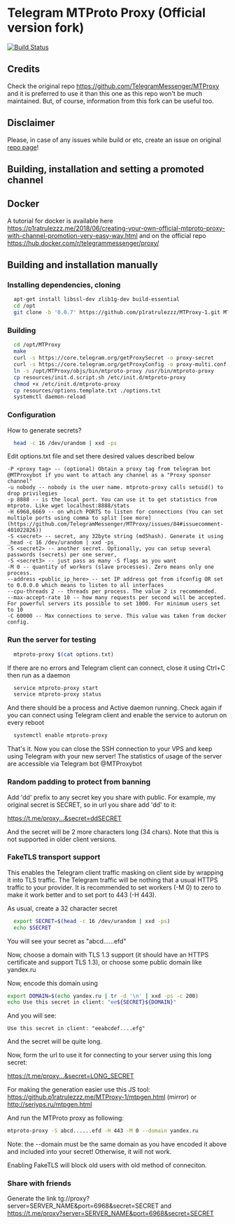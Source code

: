 # Telegram MTProto Proxy (Official version fork)

[![Build Status](https://travis-ci.org/p1ratrulezzz/MTProxy-1.svg?branch=master)](https://travis-ci.org/p1ratrulezzz/MTProxy-1)

## Credits

Check the original repo https://github.com/TelegramMessenger/MTProxy and it is preferred to use it than this one as this repo won't be much maintained.
But, of course, information from this fork can be useful too.

## Disclaimer

Please, in case of any issues while build or etc, create an issue on original [repo page](https://github.com/TelegramMessenger/MTProxy)!

## Building, installation and setting a promoted channel

## Docker

A tutorial for docker is available here https://p1ratrulezzz.me/2018/06/creating-your-own-official-mtproto-proxy-with-channel-promotion-very-easy-way.html and on the official repo https://hub.docker.com/r/telegrammessenger/proxy/


## Building and installation manually


### Installing dependencies, cloning

```bash
  apt-get install libssl-dev zlib1g-dev build-essential
  cd /opt
  git clone -b '0.0.7' https://github.com/p1ratrulezzz/MTProxy-1.git MTProxy
```

### Building

```bash
  cd /opt/MTProxy
  make
  curl -s https://core.telegram.org/getProxySecret -o proxy-secret
  curl -s https://core.telegram.org/getProxyConfig -o proxy-multi.conf
  ln -s /opt/MTProxy/objs/bin/mtproto-proxy /usr/bin/mtproto-proxy
  cp resources/init.d.script.sh /etc/init.d/mtproto-proxy
  chmod +x /etc/init.d/mtproto-proxy
  cp resources/options.template.txt ./options.txt
  systemctl daemon-reload
```

### Configuration

How to generate secrets?

```bash
  head -c 16 /dev/urandom | xxd -ps
```

Edit options.txt file and set there desired values described below

```
-P <proxy tag> -- (optional) Obtain a proxy tag from telegram bot @MTProxybot if you want to attach any channel as a "Proxy sponsor channel"
-u nobody -- nobody is the user name. mtproto-proxy calls setuid() to drop privilegies
-p 8888 -- is the local port. You can use it to get statistics from mtproto. Like wget localhost:8888/stats
-H 6968,6669 -- on which PORTS to listen for connections (You can set multiple ports using comma to split [see more](https://github.com/TelegramMessenger/MTProxy/issues/84#issuecomment-401022826))
-S <secret> -- secret, any 32byte string (md5hash). Generate it using _head -c 16 /dev/urandom | xxd -ps_
-S <secret2> -- another secret. Optionally, you can setup several passwords (secrets) per one server,
-S <secret3> -- just pass as many -S flags as you want
-M 0 -- quantity of workers (slave processes). Zero means only one process.
--address <public_ip_here> -- set IP address got from ifconfig OR set to 0.0.0.0 which means to listen to all interfaces
--cpu-threads 2 -- threads per process. The value 2 is recommended.
--max-accept-rate 10 -- how many requests per second will be accepted. For powerful servers its possible to set 1000. For minimum users set to 10
-C 60000 -- Max connections to serve. This value was taken from docker config.
```

### Run the server for testing

```bash
  mtproto-proxy $(cat options.txt)
```

If there are no errors and Telegram client can connect, close it using Ctrl+C then run as a daemon

```bash
  service mtproto-proxy start
  service mtproto-proxy status
```

And there should be a process and Active daemon running. Check again if you can connect using Telegram client and enable the service to autorun on every reboot

```bash
  systemctl enable mtproto-proxy
```

That's it. Now you can close the SSH connection to your VPS and keep using Telegram with your new server! The statistics of usage of the server are accessible via Telegram bot @MTProxybot

### Random padding to protect from banning

Add 'dd' prefix to any secret key you share with public. For example, my original secret is SECRET, so in url you share add 'dd' to it:

https://t.me/proxy...&secret=ddSECRET

And the secret will be 2 more characters long (34 chars). Note that this is not supported in older client versions.

### FakeTLS transport support

This enables the Telegram client traffic masking on client side by wrapping it into TLS traffic. The Telegram traffic will be nothing that a usual HTTPS traffic to your provider. It is recommended to set workers (-M 0) to zero to make it work better and to set port to 443 (-H 443).

As usual, create a 32 character secret

```bash
  export SECRET=$(head -c 16 /dev/urandom | xxd -ps)
  echo $SECRET
```
You will see your secret as "abcd......efd"

Now, choose a domain with TLS 1.3 support (it should have an HTTPS certificate and support TLS 1.3), or choose some public domain like yandex.ru

Now, encode this domain using

```bash
export DOMAIN=$(echo yandex.ru | tr -d '\n' | xxd -ps -c 200)
echo Use this secret in client: "ee${SECRET}${DOMAIN}"
```

And you will see:

```
Use this secret in client: "eeabcdef....efg"
```

And the secret will be quite long. 

Now, form the url to use it for connecting to your server using this long secret:

https://t.me/proxy...&secret=LONG_SECRET

For making the generation easier use this JS tool: https://github.p1ratrulezzz.me/MTProxy-1/mtpgen.html (mirror) or http://seriyps.ru/mtpgen.html

And run the MTProto proxy as following:

```bash
mtproto-proxy -S abcd......efd -H 443 -M 0 --domain yandex.ru 
```

Note: the --domain must be the same domain as you have encoded it above and included into your secret! Otherwise, it will not work.

Enabling FakeTLS will block old users with old method of conneciton.

### Share with friends

Generate the  link tg://proxy?server=SERVER_NAME&port=6968&secret=SECRET and https://t.me/proxy?server=SERVER_NAME&port=6968&secret=SECRET
